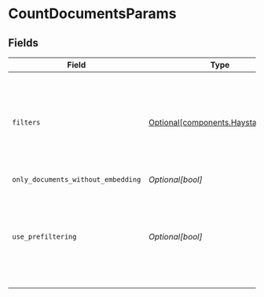 # CountDocumentsParams


## Fields

| Field                                                                                                                                                    | Type                                                                                                                                                     | Required                                                                                                                                                 | Description                                                                                                                                              |
| -------------------------------------------------------------------------------------------------------------------------------------------------------- | -------------------------------------------------------------------------------------------------------------------------------------------------------- | -------------------------------------------------------------------------------------------------------------------------------------------------------- | -------------------------------------------------------------------------------------------------------------------------------------------------------- |
| `filters`                                                                                                                                                | [Optional[components.HaystackFilters]](../../models/shared/haystackfilters.md)                                                                           | :heavy_minus_sign:                                                                                                                                       | Filters you can use to narrow down the search. For more information, see [metadata filtering](https://docs.haystack.deepset.ai/docs/metadata-filtering). |
| `only_documents_without_embedding`                                                                                                                       | *Optional[bool]*                                                                                                                                         | :heavy_minus_sign:                                                                                                                                       | N/A                                                                                                                                                      |
| `use_prefiltering`                                                                                                                                       | *Optional[bool]*                                                                                                                                         | :heavy_minus_sign:                                                                                                                                       | Specifies if documents should be prefiltered in the document store instead of within the retriever.                                                      |